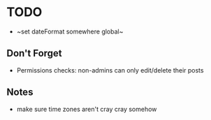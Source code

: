 # TODO

-   ~set dateFormat somewhere global~

## Don't Forget

-   Permissions checks: non-admins can only edit/delete their posts

## Notes

-   make sure time zones aren't cray cray somehow
